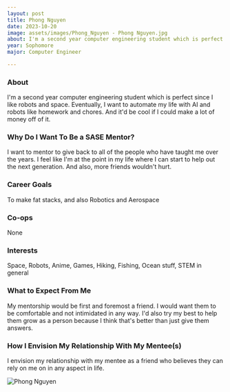 ```yaml
---
layout: post
title: Phong Nguyen 
date: 2023-10-20
image: assets/images/Phong_Nguyen - Phong Nguyen.jpg
about: I'm a second year computer engineering student which is perfect since I like robots and space. Eventually, I want to automate my life with AI and robots like homework and chores. And it'd be cool if I could make a lot of money off of it.
year: Sophomore
major: Computer Engineer

---
```


### About

I'm a second year computer engineering student which is perfect since I like robots and space. Eventually, I want to automate my life with AI and robots like homework and chores. And it'd be cool if I could make a lot of money off of it.

### Why Do I Want To Be a SASE Mentor?

I want to mentor to give back to all of the people who have taught me over the years. I feel like I'm at the point in my life where I can start to help out the next generation. And also, more friends wouldn't hurt.

### Career Goals

To make fat stacks, and also Robotics and Aerospace

### Co-ops

None

### Interests

Space, Robots, Anime, Games, Hiking, Fishing, Ocean stuff, STEM in general

### What to Expect From Me

My mentorship would be first and foremost a friend. I would want them to be comfortable and not intimidated in any way. I'd also try my best to help them grow as a person because I think that's better than just give them answers. 

### How I Envision My Relationship With My Mentee(s) 

I envision my relationship with my mentee as a friend who believes they can rely on me on in any aspect in life.

<div class="text-center my-5">
    <img src="https://sase-drexel.github.io/mentorship-2023/assets/images/Phong_Nguyen - Phong Nguyen.jpg" alt="Phong Nguyen" class="rounded post-img" />
</div>
